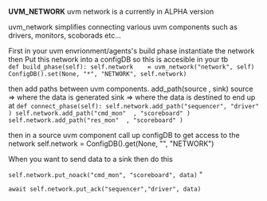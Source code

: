 **UVM_NETWORK**
uvm network is a currently in ALPHA version 

uvm_network simplifies connecting various uvm components such as drivers,
monitors, scoborads etc... 

First in your uvm envrionment/agents's build phase instantiate the network
then Put this network into a configDB so this is accesible in your tb  
`def build_phase(self):
    self.network    = uvm_network("network", self)
    ConfigDB().set(None, "*", "NETWORK", self.network)`
 
then add paths between uvm components. 
 add_path(source , sink) 
 source => where the data is generated 
 sink   => where the data is destined to end up at 
`def connect_phase(self):
        self.network.add_path("sequencer", "driver"     )
        self.network.add_path("cmd_mon"  , "scoreboard" )
        self.network.add_path("res_mon"  , "scoreboard" )`

then in a source uvm component 
call up configDB to get access to the network 
self.network = ConfigDB().get(None, "", "NETWORK")

When you want to send data to a sink then do this 

`self.network.put_noack("cmd_mon", "scoreboard", data)`
"

`await self.network.put_ack("sequencer","driver", data) `


